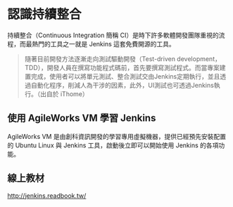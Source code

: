 
# 認識持續整合

持續整合（Continuous Integration 簡稱 CI）是時下許多軟體開發團隊重視的流程，而最熱門的工具之一就是 Jenkins 這套免費開源的工具。

> 隨著目前開發方法逐漸走向測試驅動開發（Test-driven development，TDD），開發人員在撰寫功能程式碼前，首先要撰寫測試程式。而當專案建置完成，使用者可以將單元測試、整合測試交由Jenkins定期執行，並且透過自動化程序，削減人為干涉的因素，此外，UI測試也可透過Jenkins執行。（出自於 iThome）

## 使用 AgileWorks VM 學習 Jenkins

AgileWorks VM 是由創科資訊開發的學習專用虛擬機器，提供已經預先安裝配置的 Ubuntu Linux 與 Jenkins 工具，啟動後立即可以開始使用 Jenkins 的各項功能。

## 線上教材

http://jenkins.readbook.tw/
